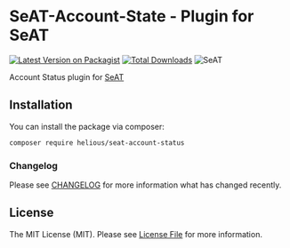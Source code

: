 # SeAT-Account-State - Plugin for SeAT

[![Latest Version on Packagist](https://img.shields.io/packagist/v/helious/seat-account-status.svg?style=flat-square)](https://packagist.org/packages/helious/seat-account-status)
[![Total Downloads](https://img.shields.io/packagist/dt/helious/seat-account-status.svg?style=flat-square)](https://packagist.org/packages/helious/seat-account-status)
![SeAT](http://i.imgur.com/aPPOxSK.png)

Account Status plugin for [SeAT](https://github.com/eveseat/seat) 

## Installation

You can install the package via composer:

```bash
composer require helious/seat-account-status
```

### Changelog

Please see [CHANGELOG](CHANGELOG.md) for more information what has changed recently.

## License

The MIT License (MIT). Please see [License File](LICENSE) for more information.
